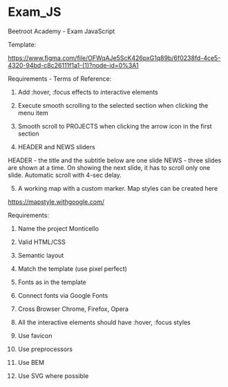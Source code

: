# Exam_JS
Beetroot Academy - Exam JavaScript

Template:

https://www.figma.com/file/OFWqAJe5ScK426pxG1q89b/6f0238fd-4ce5-4320-94bd-c8c26111f1a1-(1)?node-id=0%3A1

Requirements - Terms of Reference:

1. Add :hover, :focus effects to interactive elements

2. Execute smooth scrolling to the selected section when clicking the menu item

3. Smooth scroll to PROJECTS when clicking the arrow icon in the first section

4. HEADER and NEWS sliders

HEADER - the title and the subtitle below are one slide
NEWS - three slides are shown at a time. On showing the next slide, it has to
scroll only one slide. Automatic scroll with 4-sec delay.

5. A working map with a custom marker. Map styles can be created here

https://mapstyle.withgoogle.com/ 

Requirements:

1. Name the project Monticello

2. Valid HTML/CSS

3. Semantic layout

4. Match the template (use pixel perfect)

1. Fonts as in the template

2. Connect fonts via Google Fonts

5. Cross Browser Chrome, Firefox, Opera

6. All the interactive elements should have :hover, :focus styles

7. Use favicon

8. Use preprocessors

9. Use BEM

10. Use SVG where possible
